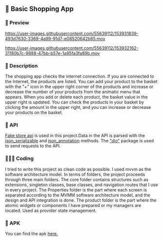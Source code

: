 ## 📱 Basic Shopping App

### 🔎 Preview
https://user-images.githubusercontent.com/55639112/153931839-493d7630-3369-4a99-91d7-e08520642b65.mov

https://user-images.githubusercontent.com/55639112/153932162-31180b7c-9888-47bb-b57e-1a95fa3fa89b.mov

### 📁 Description
The shopping app checks the internet connection. If you are connected to the Internet, the products are listed. You can add your product to the basket with the "+" icon in the upper right corner of the products and increase or decrease the number of your products from the animatic menu that appears. When you add or delete each product, the basket value in the upper right is updated. You can check the products in your basket by clicking the amount in the upper right, and you can increase or decrease your products on the basket.

### 📶 API
[Fake store api](https://fakestoreapi.com/) is used in this project.Data in the API is parsed with the [json_serializable](https://pub.dev/packages/json_serializable) and [json_annotation](https://pub.dev/packages/json_annotation) methods. The ["dio"](https://pub.dev/packages/dio) package is used to send requests to the API.

### 🧑🏻‍💻 Coding
I tried to write this project as clean code as possible. I used mvvm as the software architecture model. In terms of folders, the project proceeds through three main folders. The core folder contains structures such as extensions, singleton classes, base classes, and navigation routes that I use in every project. The Properties folder is the part where each screen is separated according to the MVMM software architecture model, and the design and API integration is done. The product folder is the part where the atomic widgets or components I have prepared or my managers are located. Used as provider state management.

### 🎁 APK
You can find the apk [here.](https://www.mediafire.com/file/4pgfblvyd2x97dm/app-release.apk/file)
